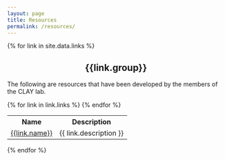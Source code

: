 ```yaml
---
layout: page
title: Resources
permalink: /resources/
---
```


<!--
  <header class="post-header">
    <h3 class="post-title">Links</h3>
  </header> 
  -->



{% for link in site.data.links %}
<div class ="row">

<div style="text-align:center">
<h2>{{link.group}}</h2>
</div>
</div>

<p> The following are resources that have been developed by the
members of the CLAY lab.
</p>


<table class="table table-striped table-hover">
<tr>
    <th> Name </th> <th> Description </th> 
</tr>
{% for link in link.links %}
    <tr>
        <td> 
           <a href="{{link.url}}">{{link.name}}</a> 
        </td>
        <td> {{ link.description }}  </td>
    </tr>
{% endfor %}
</table>
{% endfor %}

<style>
#pubTable_filter{
    display:none;
}
</style>

<table id="pubTable" class="table table-hover"></table>



